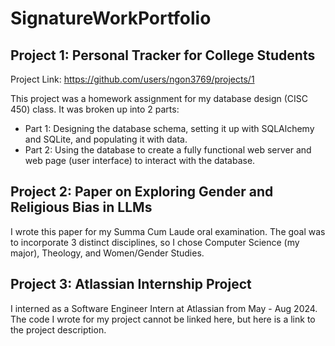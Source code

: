 # SignatureWorkPortfolio

## Project 1: Personal Tracker for College Students

Project Link: https://github.com/users/ngon3769/projects/1

This project was a homework assignment for my database design (CISC 450) class. It was broken up into 2 parts:
- Part 1: Designing the database schema, setting it up with SQLAlchemy and SQLite, and populating it with data.
- Part 2: Using the database to create a fully functional web server and web page (user interface) to interact with the database.


## Project 2: Paper on Exploring Gender and Religious Bias in LLMs

I wrote this paper for my Summa Cum Laude oral examination. The goal was to incorporate 3 distinct disciplines, so I chose
Computer Science (my major), Theology, and Women/Gender Studies.

## Project 3: Atlassian Internship Project

I interned as a Software Engineer Intern at Atlassian from May - Aug 2024. The code I wrote for my project cannot be linked
here, but here is a link to the project description.
